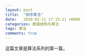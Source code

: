 ```yaml
---
layout: post
title:  "排序算法"
date:   2020-02-11 17:15:11 +0800
categories: 数据结构与算法
tags: 算法
comments: true
---
```


这篇文章是算法系列的第一篇，